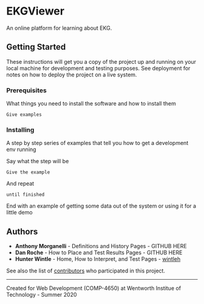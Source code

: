 
# EKGViewer

An online platform for learning about EKG.

## Getting Started

These instructions will get you a copy of the project up and running on your local machine for development and testing purposes. See deployment for notes on how to deploy the project on a live system.

### Prerequisites

What things you need to install the software and how to install them

```
Give examples
```

### Installing

A step by step series of examples that tell you how to get a development env running

Say what the step will be

```
Give the example
```

And repeat

```
until finished
```

End with an example of getting some data out of the system or using it for a little demo

## Authors

* **Anthony Morganelli** - Definitions and History Pages - GITHUB HERE
* **Dan Roche** - How to Place and Test Results Pages - GITHUB HERE
* **Hunter Wintle** - Home, How to Interpret, and Test Pages - [wintleh](https://github.com/wintleh)

See also the list of [contributors](https://github.com/wintleh/EKGViewer/contributors) who participated in this project.

---
Created for Web Development (COMP-4650) at Wentworth Institue of Technology - Summer 2020

